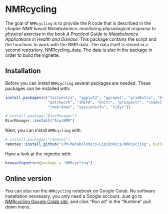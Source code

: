 
<!-- README.md is generated from README.Rmd. Please edit that file -->

# NMRcycling

<!-- badges: start -->
<!-- badges: end -->

The goal of `NMRcycling` is to provide the R code that is described in
the chapter *NMR based Metabolomics: monitoring physiological response
to physical exercise* in the book *A Practical Guide to Metabolomics
Applications in Health and Disease*. This package contains the script
and the functions to work with the NMR data. The data itself is stored
in a second repository,
[NMRcycling_data](https://github.com/CPM-Metabolomics-Lipidomics/NMRcycling_data).
The data is also in the package in order to build the vignette.

## Installation

Before you can install `NMRcycling` several packages are needed. These
packages can be installed with:

``` r
install.packages(c("factoextra", "ggplot2", "ggrepel", "gridExtra", "httpuv",
                   "patchwork", "INIFA", "knitr", "prospectr", "readxl",
                   "rmakrdown", "sessioninfo", "tidyr"))

# install.package("BiocManager")
BiocManager::install("AlpsNMR")
```

Next, you can install `NMRcycling` with:

``` r
# install.packages("remotes")
remotes::install_github("CPM-Metabolomics-Lipidomics/NMRcycling", build_vignettes = TRUE)
```

Have a look at the vignette with:

``` r
browseVignettes(package = "NMRcycling")
```

## Online version

You can also run the `NMRcycling` notebook on Google Colab. No software
installation necessary, you only need a Google account. Just go to
[NMRcycling Google Colab
site](https://colab.research.google.com/drive/1a71rNVgBCjXN-OeUnPt15IvdPgydXYXz?usp=sharing),
and click “Run all” in the “Runtime” pull down menu.
